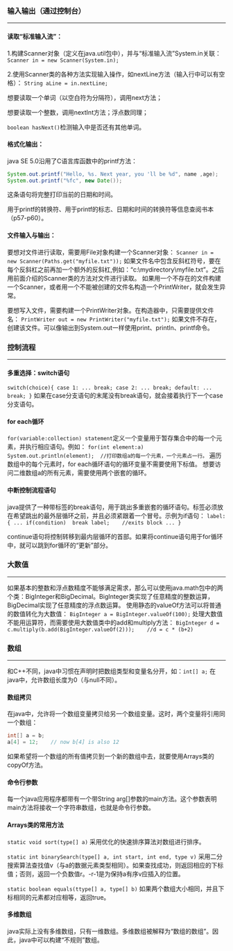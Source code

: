 ### 输入输出（通过控制台）
***
#### 读取“标准输入流”：
1.构建Scanner对象（定义在java.util包中），并与“标准输入流”System.in关联：
`Scanner in = new Scanner(System.in);`

2.使用Scanner类的各种方法实现输入操作，如nextLine方法（输入行中可以有空格）：
`String aLine = in.nextLine;`

想要读取一个单词（以空白符为分隔符），调用next方法；

想要读取一个整数，调用nextInt方法；浮点数同理；

`boolean hasNext()`检测输入中是否还有其他单词。
#### 格式化输出：
java SE 5.0沿用了C语言库函数中的printf方法：

```java
System.out.printf("Hello, %s. Next year, you 'll be %d", name ,age);
System.out.printf("%fc", new Date());
```
这条语句将完整打印当前的日期和时间。

用于printf的转换符、用于printf的标志、日期和时间的转换符等信息查阅书本（p57-p60）。
#### 文件输入与输出：
要想对文件进行读取，需要用File对象构建一个Scanner对象：
`Scanner in = new Scanner(Paths.get("myfile.txt"));`
如果文件名中包含反斜杠符号，要在每个反斜杠之前再加一个额外的反斜杠,例如：“c:\\mydirectory\\myfile.txt”。之后用前面介绍的Scanner类的方法对文件进行读取。
如果用一个不存在的文件构建一个Scanner，或者用一个不能被创建的文件名构造一个PrintWriter，就会发生异常。

要想写入文件，需要构建一个PrintWriter对象。在构造器中，只需要提供文件名：
`PrintWriter out = new PrintWriter("myfile.txt");`
如果文件不存在，创建该文件。可以像输出到System.out一样使用print、println、printf命令。

### 控制流程
***
#### 多重选择：switch语句
`switch(choice){
    case 1:
    ...
    break;
    case 2:
    ...
    break;
    default:
    ...
    break;
}`
如果在case分支语句的末尾没有break语句，就会接着执行下一个case分支语句。

#### for each循环
`for(variable:collection) statement`定义一个变量用于暂存集合中的每一个元素，并执行相应语句。例如：
`for(int element:a)
    System.out.println(element);  //打印数组a的每一个元素，一个元素占一行。`
遍历数组中的每个元素时，for each循环语句的循环变量不需要使用下标值。
想要访问二维数组a的所有元素，需要使用两个嵌套的循环。
#### 中断控制流程语句
java提供了一种带标签的break语句，用于跳出多重嵌套的循环语句。标签必须放在希望跳出的最外层循环之前，并且必须紧跟着一个冒号。示例为if语句：
`label:
{
...
if(condition)  break label;    //exits block
...
}`

continue语句将控制转移到最内层循环的首部。如果将continue语句用于for循环中，就可以跳到for循环的“更新”部分。
### 大数值
***
如果基本的整数和浮点数精度不能够满足需求，那么可以使用java.math包中的两个类：BigInteger和BigDecimal。BigInteger类实现了任意精度的整数运算，BigDecimal实现了任意精度的浮点数运算。
使用静态的valueOf方法可以将普通的数值转化为大数值：
`BigInteger a = BigInteger.valueOf(100);`
处理大数值不能用运算符，而需要使用大数值类中的add和multiply方法：
`BigInteger d = c.multiply(b.add(BigInteger.valueOf(2)));    //d = c * (b+2)`

### 数组
***
和C++不同，java中习惯在声明时把数组类型和变量名分开，如：`int[] a;`
在java中，允许数组长度为0（与null不同）。
#### 数组拷贝
在java中，允许将一个数组变量拷贝给另一个数组变量。这时，两个变量将引用同一个数组：

```java
int[] a = b;
a[4] = 12;    // now b[4] is also 12
```
如果希望将一个数组的所有值拷贝到一个新的数组中去，就要使用Arrays类的copyOf方法。
#### 命令行参数
每一个java应用程序都带有一个带String arg[]参数的main方法。这个参数表明main方法将接收一个字符串数组，也就是命令行参数。
#### Arrays类的常用方法
`static void sort(type[] a)`  采用优化的快速排序算法对数组进行排序。

`static int binarySearch(type[] a, int start, int end, type v)`    采用二分搜索算法查找值v（与a的数据元素类型相同）。如果查找成功，则返回相应的下标值；否则，返回一个负数值r。-r-1是为保持a有序v应插入的位置。

`static boolean equals(ttype[] a, type[] b)`    如果两个数组大小相同，并且下标相同的元素都对应相等，返回true。
#### 多维数组
java实际上没有多维数组，只有一维数组。多维数组被解释为“数组的数组”。因此，java中可以构建“不规则”数组。
